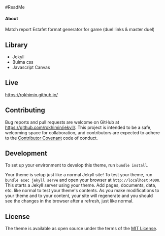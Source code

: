 
#ReadMe

#### About
Match report Estafet format generator for game (duel links & master duel)

## Library
- Jekyll
- Bulma css
- Javascript Canvas

## Live 
https://rokhimin.github.io/

## Contributing

Bug reports and pull requests are welcome on GitHub at https://github.com/rokhimin/jekyll/. This project is intended to be a safe, welcoming space for collaboration, and contributors are expected to adhere to the [Contributor Covenant](https://www.contributor-covenant.org/) code of conduct.

## Development

To set up your environment to develop this theme, run `bundle install`.

Your theme is setup just like a normal Jekyll site! To test your theme, run `bundle exec jekyll serve` and open your browser at `http://localhost:4000`. This starts a Jekyll server using your theme. Add pages, documents, data, etc. like normal to test your theme's contents. As you make modifications to your theme and to your content, your site will regenerate and you should see the changes in the browser after a refresh, just like normal.

## License

The theme is available as open source under the terms of the [MIT License](https://opensource.org/licenses/MIT).

